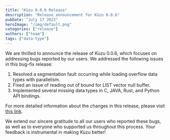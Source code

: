 ```yaml
---
title: "Kùzu 0.0.6 Release"
description: "Release announcement for Kùzu 0.0.6"
pubDate: "July 17 2023"
heroImage: "/img/default.png"
categories: ["release"]
authors: ["team"]
tags: ["data-type"]
---
```


We are thrilled to announce the release of Kùzu 0.0.6, which focuses on addressing bugs reported by our users. We addressed the following issues in this bug-fix release:

1. Resolved a segmentation fault occurring while loading overflow data types with parallelism.
2. Fixed an issue of reading out of bound for LIST vector null buffer.
3. Implemented several missing data types in C, JAVA, Rust, and Python API bindings.

For more detailed information about the changes in this release, please visit [this link](https://github.com/kuzudb/kuzu/releases/tag/v0.0.6). 

We extend our sincere gratitude to all our users who reported these bugs, as well as to everyone who supported us throughout this process. Your feedback is instrumental in making Kùzu better!